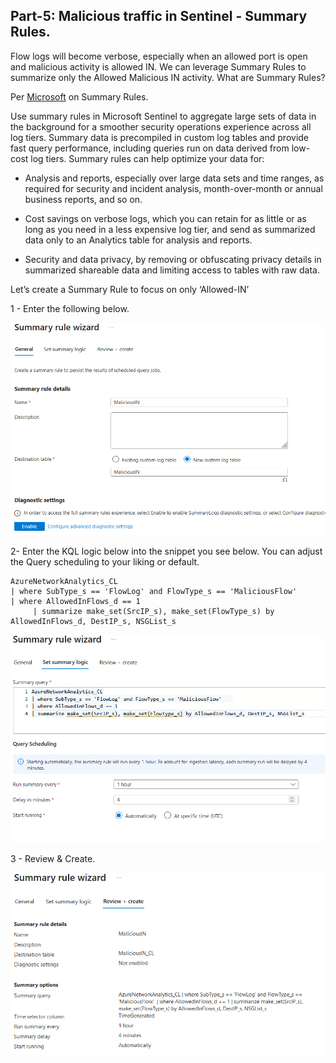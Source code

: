 ## Part-5: Malicious traffic in Sentinel - Summary Rules. ## 

Flow logs will become verbose, especially when an allowed port is open and malicious activity is allowed IN. We can leverage Summary Rules to summarize only the Allowed Malicious IN activity. What are Summary Rules?

Per [Microsoft](https://learn.microsoft.com/en-us/azure/sentinel/summary-rules) on Summary Rules.

Use summary rules in Microsoft Sentinel to aggregate large sets of data in the background for a smoother security operations experience across all log tiers. Summary data is precompiled in custom log tables and provide fast query performance, including queries run on data derived from low-cost log tiers. Summary rules can help optimize your data for:

- Analysis and reports, especially over large data sets and time ranges, as required for security and incident analysis, month-over-month or annual business reports, and so on.

- Cost savings on verbose logs, which you can retain for as little or as long as you need in a less expensive log tier, and send as summarized data only to an Analytics table for analysis and reports.

- Security and data privacy, by removing or obfuscating privacy details in summarized shareable data and limiting access to tables with raw data.

Let’s create a Summary Rule to focus on only ‘Allowed-IN’

1 - Enter the following below.

![](https://github.com/Cyberlorians/uploadedimages/blob/main/sr1.png)

2- Enter the KQL logic below into the snippet you see below. You can adjust the Query scheduling to your liking or default.

```
AzureNetworkAnalytics_CL
| where SubType_s == 'FlowLog' and FlowType_s == 'MaliciousFlow'    
| where AllowedInFlows_d == 1
     | summarize make_set(SrcIP_s), make_set(FlowType_s) by AllowedInFlows_d, DestIP_s, NSGList_s
```

![](https://github.com/Cyberlorians/uploadedimages/blob/main/sr2.png)

3 - Review & Create.

![](https://github.com/Cyberlorians/uploadedimages/blob/main/sr3.png)